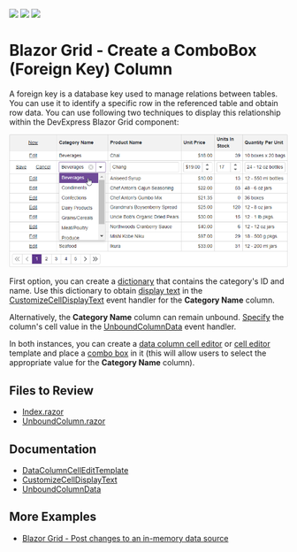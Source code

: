 <!-- default badges list -->
![](https://img.shields.io/endpoint?url=https://codecentral.devexpress.com/api/v1/VersionRange/523321257/23.1.3%2B)
[![](https://img.shields.io/badge/Open_in_DevExpress_Support_Center-FF7200?style=flat-square&logo=DevExpress&logoColor=white)](https://supportcenter.devexpress.com/ticket/details/T1108986)
[![](https://img.shields.io/badge/📖_How_to_use_DevExpress_Examples-e9f6fc?style=flat-square)](https://docs.devexpress.com/GeneralInformation/403183)
<!-- default badges end -->

# Blazor Grid - Create a ComboBox (Foreign Key) Column

A foreign key is a database key used to manage relations between tables. You can use it to identify a specific row in the referenced table and obtain row data. You can use following two techniques to display this relationship within the DevExpress Blazor Grid component:

![Grid with ComboBox column](result.png)

First option, you can create a [dictionary](./CS/GridForeignColumn/Pages/Index.razor#L65) that contains the category's ID and name. Use this dictionary to obtain [display text](./CS/GridForeignColumn/Pages/Index.razor#L85) in the [CustomizeCellDisplayText](https://docs.devexpress.com/Blazor/DevExpress.Blazor.DxGrid.CustomizeCellDisplayText) event handler for the **Category Name** column.

Alternatively, the **Category Name** column can remain unbound. [Specify](./CS/GridForeignColumn/Pages/UnboundColumn.razor#L60) the column's cell value in the [UnboundColumnData](https://docs.devexpress.com/Blazor/DevExpress.Blazor.DxGrid.UnboundColumnData) event handler.

In both instances, you can create a [data column cell editor](https://docs.devexpress.com/Blazor/DevExpress.Blazor.DxGrid.DataColumnCellEditTemplate) or [cell editor](https://docs.devexpress.com/Blazor/DevExpress.Blazor.DxGridDataColumn.CellEditTemplate) template and place a [combo box](./CS/GridForeignColumn/Pages/Index.razor#L38) in it (this will allow users to select the appropriate value for the **Category Name** column).

## Files to Review

- [Index.razor](./CS/GridForeignColumn/Pages/Index.razor)
- [UnboundColumn.razor](./CS/GridForeignColumn/Pages/UnboundColumn.razor)

## Documentation

- [DataColumnCellEditTemplate](https://docs.devexpress.com/Blazor/DevExpress.Blazor.DxGrid.DataColumnCellEditTemplate)
- [CustomizeCellDisplayText](https://docs.devexpress.com/Blazor/DevExpress.Blazor.DxGrid.CustomizeCellDisplayText)
- [UnboundColumnData](https://docs.devexpress.com/Blazor/DevExpress.Blazor.DxGrid.UnboundColumnData)

## More Examples

- [Blazor Grid - Post changes to an in-memory data source](https://github.com/DevExpress-Examples/blazor-dxgrid-instantly-update-data-item-fields)

